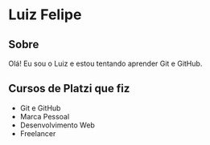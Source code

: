 # Luiz Felipe

## Sobre

Olá! Eu sou o Luiz e estou tentando aprender Git e GitHub.

## Cursos de Platzi que fiz

- Git e GitHub
- Marca Pessoal
- Desenvolvimento Web
- Freelancer
